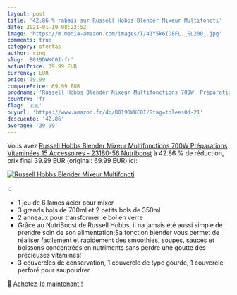 ```yaml
---
layout: post
title: '42.86 % rabais sur Russell Hobbs Blender Mixeur Multifoncti'
date: 2021-01-19 08:22:52
image: 'https://m.media-amazon.com/images/I/41Y5k6ID8FL._SL200_.jpg'
comments: true
category: ofertas
author: ring
slug: 'B019DWKC0I-fr'
actualPrice: 39.99 EUR
currency: EUR
price: 39.99
comparePrice: 69.99 EUR
prodname: 'Russell Hobbs Blender Mixeur Multifonctions 700W  Préparations Vitaminées  15 Accessoires - 23180-56 Nutriboost'
country: 'fr'
flag: '🇫🇷'
buyurl: 'https://www.amazon.fr/dp/B019DWKC0I/?tag=tolees0d-21'
descuento: '42.86'
average: '39.99'
---
```


Vous avez [Russell Hobbs Blender Mixeur Multifonctions 700W  Préparations Vitaminées  15 Accessoires - 23180-56 Nutriboost](https://www.amazon.fr/dp/B019DWKC0I/?tag=tolees0d-21)  à  42.86 % de réduction, prix final  39.99 EUR (original: 69.99 EUR) ici:

[![Russell Hobbs Blender Mixeur Multifoncti](https://m.media-amazon.com/images/I/41Y5k6ID8FL._SL200_.jpg)](https://www.amazon.fr/dp/B019DWKC0I/?tag=tolees0d-21)

ℹ️:

- 1 jeu de 6 lames acier pour mixer
- 3 grands bols de 700ml et 2 petits bols de 350ml
- 2 anneaux pour transformer le bol en verre
- Grâce au NutriBoost de Russell Hobbs, il na jamais été aussi simple de prendre soin de son alimentation;Sa fonction blender vous permet de réaliser facilement et rapidement des smoothies, soupes, sauces et boissons concentrées en nutriments sans perdre une goutte des précieuses vitamines!
- 3 couvercles de conservation, 1 couvercle de type gourde, 1 couvercle perforé pour saupoudrer

[🛒 Achetez-le maintenant!!](https://www.amazon.fr/dp/B019DWKC0I/?tag=tolees0d-21)
